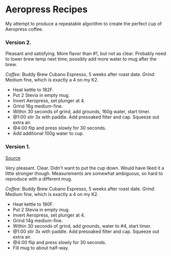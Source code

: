 # Aeropress Recipes

My attempt to produce a repeatable algorithm to create the perfect cup of Aeropress coffee.

### Version 2.

Pleasant and satisfying. More flavor than #1, but not as clear. Probably need to lower brew temp next time, possibly add more water to mug after the brew.

*Coffee:* Buddy Brew Cubano Espresso, 5 weeks after roast date.
*Grind:* Medium fine, which is exactly a 4 on my K2.

 - Heat kettle to 182F.
 - Put 2 Stevia in empty mug.
 - Invert Aeropress, set plunger at 4.
 - Grind 16g medium-fine.
 - Within 30 seconds of grind, add grounds, 160g water, start timer.
 - @1:00 stir 3x with paddle. Add presoaked filter and cap. Squeeze out extra air. 
 - @4:00 flip and press slowly for 30 seconds.
 - Add additional 100g water to cup.


### Version 1.

[Source](https://www.reddit.com/r/Coffee/comments/96zhrc/comment/e44pj1c/?utm_source=share&utm_medium=web3x&utm_name=web3xcss&utm_term=1&utm_content=share_button)

Very pleasant. Clear. Didn't want to put the cup down. Would have liked it a little stronger though. Measurements are somewhat ambiguous, so hard to reproduce with a different mug.

*Coffee:* Buddy Brew Cubano Espresso, 5 weeks after roast date.
*Grind:* Medium fine, which is exactly a 4 on my K2.

 - Heat kettle to 180F.
 - Put 2 Stevia in empty mug.
 - Invert Aeropress, set plunger at 4.
 - Grind 14g medium-fine.
 - Within 30 seconds of grind, add grounds, water to #4, start timer.
 - @1:00 stir 3x with paddle. Add presoaked filter and cap. Squeeze out extra air. 
 - @4:00 flip and press slowly for 30 seconds.
 - Fill mug to about half-way.

